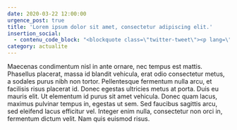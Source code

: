 ```yaml
---
date: 2020-03-22 12:00:00
urgence_post: true
title: 'Lorem ipsum dolor sit amet, consectetur adipiscing elit.'
insertion_social:
  - contenu_code_block: "<blockquote class=\"twitter-tweet\"><p lang=\"fr\" dir=\"ltr\">\U0001F699\U0001F69A\U0001F69B Plus de 5 véhicules professionnels ? Ces dispositifs de suivi de véhicules rencontrent un grand succès en France. Suivi de véhicules professionnels en temps réel par GPS. Gardez le contact avec votre équipe et vos véhicules.<a href=\"https://t.co/GJeYIdVEZV\">https://t.co/GJeYIdVEZV</a></p>&mdash; Expert Market (@ExpertMarket_FR) <a href=\"https://twitter.com/ExpertMarket_FR/status/1229733221643976704?ref_src=twsrc%5Etfw\">February 18, 2020</a></blockquote> <script async src=\"https://platform.twitter.com/widgets.js\" charset=\"utf-8\"></script>"
category: actualite
---
```


Maecenas condimentum nisl in ante ornare, nec tempus est mattis. Phasellus placerat, massa id blandit vehicula, erat odio consectetur metus, a sodales purus nibh non tortor. Pellentesque fermentum nulla arcu, et facilisis risus placerat id. Donec egestas ultricies metus at porta. Duis eu mauris elit. Ut elementum id purus sit amet vehicula. Donec quam lacus, maximus pulvinar tempus in, egestas ut sem. Sed faucibus sagittis arcu, sed eleifend lacus efficitur vel. Integer enim nulla, consectetur non orci in, fermentum dictum velit. Nam quis euismod risus.